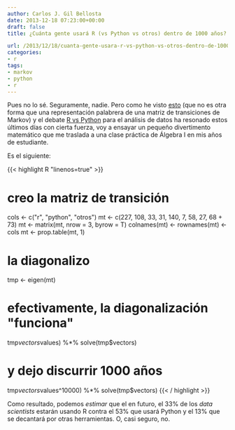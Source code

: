 ```yaml
---
author: Carlos J. Gil Bellosta
date: 2013-12-18 07:23:00+00:00
draft: false
title: ¿Cuánta gente usará R (vs Python vs otros) dentro de 1000 años?

url: /2013/12/18/cuanta-gente-usara-r-vs-python-vs-otros-dentro-de-1000-anos/
categories:
- r
tags:
- markov
- python
- r
---
```


Pues no lo sé. Seguramente, nadie. Pero como he visto [esto](http://vote.sparklit.com/poll.spark/203792) (que no es otra forma que una representación palabrera de una matriz de transiciones de Markov) y el debate [R vs Python](http://readwrite.com/2013/11/25/python-displacing-r-as-the-programming-language-for-data-science#awesm=~oqk8RnEIOuwrgH) para el análisis de datos ha resonado estos últimos días con cierta fuerza, voy a ensayar un pequeño divertimento matemático que me traslada a una clase práctica de Álgebra I en mis años de estudiante.

Es el siguiente:

{{< highlight R "linenos=true" >}}
# creo la matriz de transición
cols <- c("r", "python", "otros")
mt <- c(227, 108, 33, 31, 140, 7, 58, 27, 68 + 73)
mt <- matrix(mt, nrow = 3, byrow = T)
colnames(mt) <- rownames(mt) <- cols
mt <- prop.table(mt, 1)

# la diagonalizo
tmp <- eigen(mt)

# efectivamente, la diagonalización "funciona"
tmp$vectors %*% diag(tmp$values) %*% solve(tmp$vectors)

# y dejo discurrir 1000 años
tmp$vectors %*% diag(tmp$values^10000) %*% solve(tmp$vectors)
{{< / highlight >}}


Como resultado, podemos _estimar_ que el en futuro, el 33% de los _data scientists_ estarán usando R contra el 53% que usará Python y el 13% que se decantará por otras herramientas. O, casi seguro, no.

